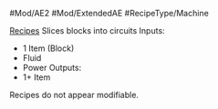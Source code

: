 #Mod/AE2 #Mod/ExtendedAE #RecipeType/Machine

<ins>Recipes</ins>
Slices blocks into circuits
Inputs:
- 1 Item (Block)
- Fluid
- Power
Outputs:
- 1+ Item

Recipes do not appear modifiable.